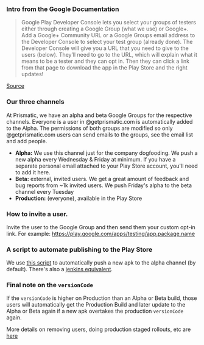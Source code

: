 ### Intro from the Google Documentation

> Google Play Developer Console lets you select your groups of testers either through creating a Google Group (what we use) or Google+. Add a Google+ Community URL or a Google Groups email address to the Developer Console to select your test group (already done). The Developer Console will give you a URL that you need to give to the users (below). They’ll need to go to the URL, which will explain what it means to be a tester and they can opt in. Then they can click a link from that page to download the app in the Play Store and the right updates!

[Source](https://support.google.com/googleplay/android-developer/answer/3131213)

### Our three channels
At Prismatic, we have an alpha and beta Google Groups for the respective channels.  Everyone is a user in @getprismatic.com is automatically added to the Alpha.  The permissions of both groups are modified so only @getprismatic.com users can send emails to the groups, see the email list and add people.

* **Alpha:** We use this channel just for the company dogfooding.  We push a new alpha every Wednesday & Friday at minimum. If you have a separate personal email attached to your Play Store account, you'll need to add it here.
* **Beta:** external, invited users. We get a great amount of feedback and bug reports from ~1k invited users.  We push Friday's alpha to the beta channel every Tuesday
* **Production:** (everyone), available in the Play Store

### How to invite a user.
Invite the user to the Google Group and then send them your custom opt-in link.  For example: https://play.google.com/apps/testing/app.package.name

### A script to automate publishing to the Play Store
We use [this script](https://github.com/googlesamples/android-play-publisher-api) to automatically push a new apk to the alpha channel (by default). There's also a [jenkins equivalent](https://wiki.jenkins-ci.org/display/JENKINS/Google+Play+Android+Publisher+Plugin).

### Final note on the `versionCode`
If the `versionCode` is higher on Production than an Alpha or Beta build, those users will automatically get the Production Build and later update to the Alpha or Beta again if a new apk overtakes the production `versionCode` again.

More details on removing users, doing production staged rollouts, etc are [here](https://support.google.com/googleplay/android-developer/answer/3131213?hl=en)